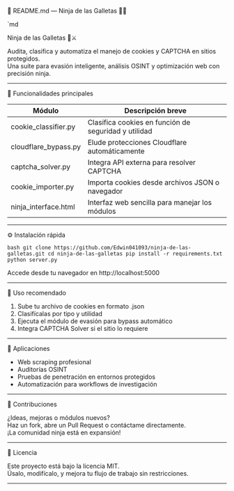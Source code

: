 📄 README.md — Ninja de las Galletas 🍪🥷

`md

Ninja de las Galletas 🍪⚔️

Audita, clasifica y automatiza el manejo de cookies y CAPTCHA en sitios protegidos.  
Una suite para evasión inteligente, análisis OSINT y optimización web con precisión ninja.

---

🧠 Funcionalidades principales

| Módulo                    | Descripción breve                                      |
|--------------------------|--------------------------------------------------------|
| cookie_classifier.py   | Clasifica cookies en función de seguridad y utilidad   |
| cloudflare_bypass.py   | Elude protecciones Cloudflare automáticamente          |
| captcha_solver.py      | Integra API externa para resolver CAPTCHA              |
| cookie_importer.py     | Importa cookies desde archivos JSON o navegador        |
| ninja_interface.html   | Interfaz web sencilla para manejar los módulos         |

---

⚙️ Instalación rápida

`bash
git clone https://github.com/Edwin041093/ninja-de-las-galletas.git
cd ninja-de-las-galletas
pip install -r requirements.txt
python server.py
`

Accede desde tu navegador en http://localhost:5000

---

🧭 Uso recomendado

1. Sube tu archivo de cookies en formato .json
2. Clasifícalas por tipo y utilidad
3. Ejecuta el módulo de evasión para bypass automático
4. Integra CAPTCHA Solver si el sitio lo requiere

---

🎯 Aplicaciones

- Web scraping profesional
- Auditorías OSINT
- Pruebas de penetración en entornos protegidos
- Automatización para workflows de investigación

---

🤝 Contribuciones

¿Ideas, mejoras o módulos nuevos?  
Haz un fork, abre un Pull Request o contáctame directamente.  
¡La comunidad ninja está en expansión!

---

📜 Licencia

Este proyecto está bajo la licencia MIT.  
Úsalo, modifícalo, y mejora tu flujo de trabajo sin restricciones.

---
